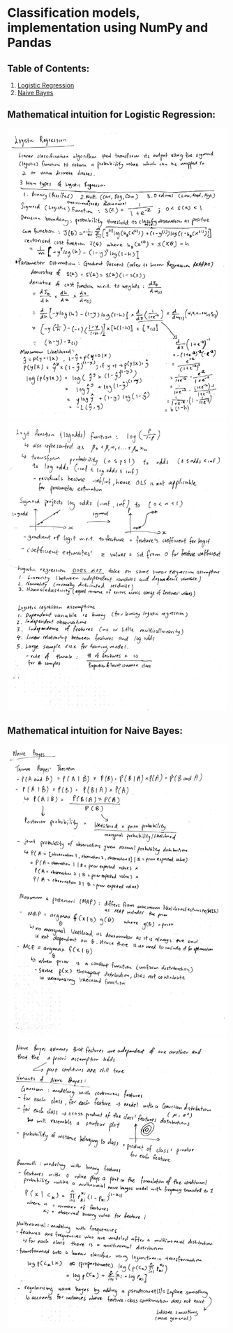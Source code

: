# Classification models, implementation using NumPy and Pandas

## Table of Contents:
1. [Logistic Regression](#mathematical-intuition-for-logistic-regression)
2. [Naive Bayes](#mathematical-intuition-for-naive-bayes)

## Mathematical intuition for Logistic Regression:
![](../assets/classification/log_reg1.jpg)
![](../assets/classification/log_reg2.jpg)

## Mathematical intuition for Naive Bayes:
![](../assets/classification/naive_1.jpg)
![](../assets/classification/naive_2.jpg)
